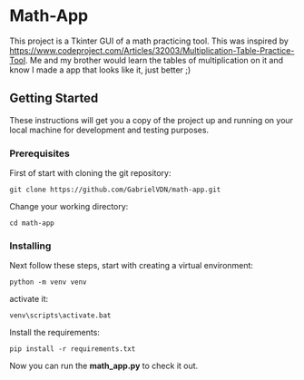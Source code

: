 # Math-App

This project is a Tkinter GUI of a math practicing tool.
This was inspired by https://www.codeproject.com/Articles/32003/Multiplication-Table-Practice-Tool.
Me and my brother would learn the tables of multiplication on it and know I made a app that looks like it, just better ;)

## Getting Started

These instructions will get you a copy of the project up and running on your local machine for development and testing purposes.

### Prerequisites

First of start with cloning the git repository:

```
git clone https://github.com/GabrielVDN/math-app.git
```

Change your working directory:

```
cd math-app
```
### Installing

Next follow these steps, start with creating a virtual environment:

```
python -m venv venv
```

activate it: 

```
venv\scripts\activate.bat
```
Install the requirements:
```
pip install -r requirements.txt
```

Now you can run the **math_app.py** to check it out.
